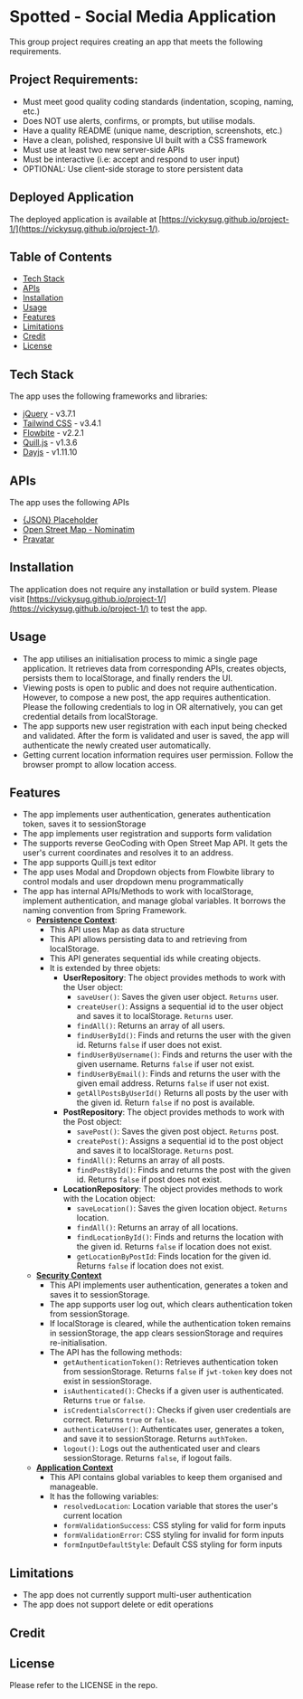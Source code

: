 # Spotted - Social Media Application

This group project requires creating an app that meets the following requirements.

## Project Requirements:

* Must meet good quality coding standards (indentation, scoping, naming, etc.)
* Does NOT use alerts, confirms, or prompts, but utilise modals.
* Have a quality README (unique name, description, screenshots, etc.)
* Have a clean, polished, responsive UI built with a CSS framework
* Must use at least two new server-side APIs
* Must be interactive (i.e: accept and respond to user input)
* OPTIONAL: Use client-side storage to store persistent data

## Deployed Application

The deployed application is available at [https://vickysug.github.io/project-1/](https://vickysug.github.io/project-1/).

## Table of Contents
* [Tech Stack](#tech-stack)
* [APIs](#apis)
* [Installation](#installation)
* [Usage](#usage)
* [Features](#features)
* [Limitations](#limitations)
* [Credit](#credit)
* [License](#license)

## Tech Stack
The app uses the following frameworks and libraries:
* [jQuery](https://jquery.com/) - v3.7.1
* [Tailwind CSS](https://tailwindcss.com/) - v3.4.1
* [Flowbite](https://flowbite.com/) - v2.2.1
* [Quill.js](https://quilljs.com/) - v1.3.6
* [Dayjs](https://day.js.org/) - v1.11.10

## APIs
The app uses the following APIs
* [{JSON} Placeholder](https://jsonplaceholder.typicode.com/)
* [Open Street Map - Nominatim](https://nominatim.openstreetmap.org/ui/about.html)
* [Pravatar](https://pravatar.cc/)

## Installation
The application does not require any installation or build system. Please visit [https://vickysug.github.io/project-1/](https://vickysug.github.io/project-1/) to test the app.
## Usage
* The app utilises an initialisation process to mimic a single page application. It retrieves data from corresponding APIs, creates objects, persists them to localStorage, and finally renders the UI.
* Viewing posts is open to public and does not require authentication. However, to compose a new post, the app requires authentication. Please the following credentials to log in OR alternatively, you can get credential details from localStorage.
* The app supports new user registration with each input being checked and validated. After the form is validated and user is saved, the app will authenticate the newly created user automatically.
* Getting current location information requires user permission. Follow the browser prompt to allow location access.
## Features
* The app implements user authentication, generates authentication token, saves it to sessionStorage
* The app implements user registration and supports form validation
* The supports reverse GeoCoding with Open Street Map API. It gets the user's current coordinates and resolves it to an address. 
* The app supports Quill.js text editor
* The app uses Modal and Dropdown objects from Flowbite library to control modals and user dropdown menu programmatically
* The app has internal APIs/Methods to work with localStorage, implement authentication, and manage global variables. It borrows the naming convention from Spring Framework.
  * **[Persistence Context](assets/js/persistence-context.js)**: 
    * This API uses Map as data structure
    * This API allows persisting data to and retrieving from localStorage.
    * This API generates sequential ids while creating objects.
    * It is extended by three objets:
      * **UserRepository**: The object provides methods to work with the User object:
        * `saveUser()`: Saves the given user object. `Returns` user. 
        * `createUser()`: Assigns a sequential id to the user object and saves it to localStorage. `Returns` user.
        * `findAll()`: Returns an array of all users.
        * `findUserById()`: Finds and returns the user with the given id. Returns `false` if user does not exist.
        * `findUserByUsername()`: Finds and returns the user with the given username. Returns `false` if user not exist.
        * `findUserByEmail()`: Finds and returns the user with the given email address. Returns `false` if user not exist.
        * `getAllPostsByUserId()` Returns all posts by the user with the given id. Return `false` if no post is available.
      * **PostRepository**: The object provides methods to work with the Post object:
        * `savePost()`: Saves the given post object. `Returns` post.
        * `createPost()`: Assigns a sequential id to the post object and saves it to localStorage. `Returns` post.
        * `findAll()`: Returns an array of all posts.
        * `findPostById()`: Finds and returns the post with the given id. Returns `false` if post does not exist.
      * **LocationRepository**: The object provides methods to work with the Location object:
        * `saveLocation()`: Saves the given location object. `Returns` location.
        * `findAll()`: Returns an array of all locations.
        * `findLocationById()`: Finds and returns the location with the given id. Returns `false` if location does not exist.
        * `getLocationByPostId`: Finds location for the given id. Returns `false` if location does not exist.
  * **[Security Context](assets/js/security-context.js)**
    * This API implements user authentication, generates a token and saves it to sessionStorage. 
    * The app supports user log out, which clears authentication token from sessionStorage. 
    * If localStorage is cleared, while the authentication token remains in sessionStorage, the app clears sessionStorage and requires re-initialisation.
    * The API has the following methods:
      * `getAuthenticationToken()`: Retrieves authentication token from sessionStorage. Returns `false` if `jwt-token` key does not exist in sessionStorage.
      * `isAuthenticated()`: Checks if a given user is authenticated. Returns `true` or `false`.
      * `isCredentialsCorrect()`: Checks if given user credentials are correct. Returns `true` or `false`.
      * `authenticateUser()`: Authenticates user, generates a token, and save it to sessionStorage. Returns `authToken`.
      * `logout()`: Logs out the authenticated user and clears sessionStorage. Returns `false`, if logout fails.
  * **[Application Context](assets/js/application-context.js)**
    * This API contains global variables to keep them organised and manageable. 
    * It has the following variables:
      * `resolvedLocation`: Location variable that stores the user's current location
      * `formValidationSuccess`: CSS styling for valid for form inputs
      * `formValidationError`: CSS styling for invalid for form inputs
      * `formInputDefaultStyle`: Default CSS styling for form inputs
## Limitations
* The app does not currently support multi-user authentication
* The app does not support delete or edit operations
## Credit
## License
Please refer to the LICENSE in the repo.
